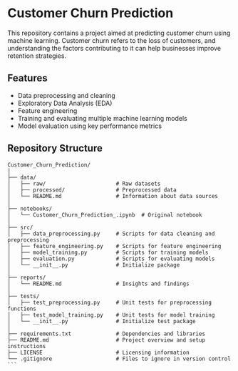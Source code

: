 # Customer Churn Prediction

This repository contains a project aimed at predicting customer churn using machine learning. Customer churn refers to the loss of customers, and understanding the factors contributing to it can help businesses improve retention strategies.

## Features
- Data preprocessing and cleaning
- Exploratory Data Analysis (EDA)
- Feature engineering
- Training and evaluating multiple machine learning models
- Model evaluation using key performance metrics


## Repository Structure

```
Customer_Churn_Prediction/
│
├── data/
│   ├── raw/                      # Raw datasets
│   ├── processed/                # Preprocessed data
│   └── README.md                 # Information about data sources
│
├── notebooks/
│   └── Customer_Churn_Prediction_.ipynb  # Original notebook
│
├── src/
│   ├── data_preprocessing.py     # Scripts for data cleaning and preprocessing
│   ├── feature_engineering.py    # Scripts for feature engineering
│   ├── model_training.py         # Scripts for training models
│   ├── evaluation.py             # Scripts for evaluating models
│   └── __init__.py               # Initialize package
│
├── reports/
│   └── README.md                 # Insights and findings
│
├── tests/
│   ├── test_preprocessing.py     # Unit tests for preprocessing functions
│   ├── test_model_training.py    # Unit tests for model training
│   └── __init__.py               # Initialize test package
│
├── requirements.txt              # Dependencies and libraries
├── README.md                     # Project overview and setup instructions
├── LICENSE                       # Licensing information
└── .gitignore                    # Files to ignore in version control ```
